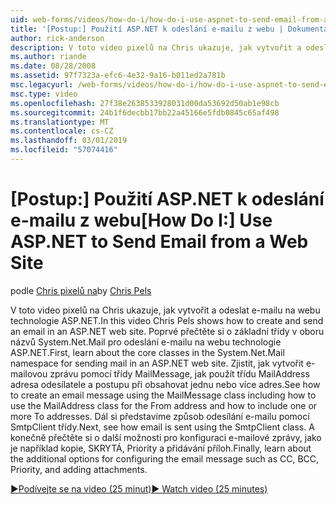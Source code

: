 ```yaml
---
uid: web-forms/videos/how-do-i/how-do-i-use-aspnet-to-send-email-from-a-web-site
title: '[Postup:] Použití ASP.NET k odeslání e-mailu z webu | Dokumentace Microsoftu'
author: rick-anderson
description: V toto video pixelů na Chris ukazuje, jak vytvořit a odeslat e-mailu na webu technologie ASP.NET. Nejprve informace o základní třídy v oboru názvů f System.Net.Mail...
ms.author: riande
ms.date: 08/28/2008
ms.assetid: 97f7323a-efc6-4e32-9a16-b011ed2a781b
msc.legacyurl: /web-forms/videos/how-do-i/how-do-i-use-aspnet-to-send-email-from-a-web-site
msc.type: video
ms.openlocfilehash: 27f38e2638533928031d00da53692d50ab1e98cb
ms.sourcegitcommit: 24b1f6decbb17bb22a45166e5fdb0845c65af498
ms.translationtype: MT
ms.contentlocale: cs-CZ
ms.lasthandoff: 03/01/2019
ms.locfileid: "57074416"
---
```

<a name="how-do-i-use-aspnet-to-send-email-from-a-web-site"></a><span data-ttu-id="c77c6-104">[Postup:] Použití ASP.NET k odeslání e-mailu z webu</span><span class="sxs-lookup"><span data-stu-id="c77c6-104">[How Do I:] Use ASP.NET to Send Email from a Web Site</span></span>
====================
<span data-ttu-id="c77c6-105">podle [Chris pixelů na](https://twitter.com/chrispels)</span><span class="sxs-lookup"><span data-stu-id="c77c6-105">by [Chris Pels](https://twitter.com/chrispels)</span></span>

<span data-ttu-id="c77c6-106">V toto video pixelů na Chris ukazuje, jak vytvořit a odeslat e-mailu na webu technologie ASP.NET.</span><span class="sxs-lookup"><span data-stu-id="c77c6-106">In this video Chris Pels shows how to create and send an email in an ASP.NET web site.</span></span> <span data-ttu-id="c77c6-107">Poprvé přečtěte si o základní třídy v oboru názvů System.Net.Mail pro odeslání e-mailu na webu technologie ASP.NET.</span><span class="sxs-lookup"><span data-stu-id="c77c6-107">First, learn about the core classes in the System.Net.Mail namespace for sending mail in an ASP.NET web site.</span></span> <span data-ttu-id="c77c6-108">Zjistit, jak vytvořit e-mailovou zprávu pomocí třídy MailMessage, jak použít třídu MailAddress adresa odesílatele a postupu při obsahovat jednu nebo více adres.</span><span class="sxs-lookup"><span data-stu-id="c77c6-108">See how to create an email message using the MailMessage class including how to use the MailAddress class for the From address and how to include one or more To addresses.</span></span> <span data-ttu-id="c77c6-109">Dál si představíme způsob odesílání e-mailu pomocí SmtpClient třídy.</span><span class="sxs-lookup"><span data-stu-id="c77c6-109">Next, see how email is sent using the SmtpClient class.</span></span> <span data-ttu-id="c77c6-110">A konečně přečtěte si o další možnosti pro konfiguraci e-mailové zprávy, jako je například kopie, SKRYTÁ, Priority a přidávání příloh.</span><span class="sxs-lookup"><span data-stu-id="c77c6-110">Finally, learn about the additional options for configuring the email message such as CC, BCC, Priority, and adding attachments.</span></span>

[<span data-ttu-id="c77c6-111">&#9654;Podívejte se na video (25 minut)</span><span class="sxs-lookup"><span data-stu-id="c77c6-111">&#9654; Watch video (25 minutes)</span></span>](https://channel9.msdn.com/Blogs/ASP-NET-Site-Videos/how-do-i-use-aspnet-to-send-email-from-a-web-site)
